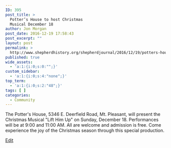 ```yaml
---
ID: 395
post_title: >
  Potter’s House to host Christmas
  Musical December 18
author: Jon Morgan
post_date: 2016-12-19 17:58:43
post_excerpt: ""
layout: post
permalink: >
  http://www.shepherdhistory.org/shepherdjournal/2016/12/19/potters-house-to-host-christmas-musical-december-18/
published: true
wide_assets:
  - 'a:1:{i:0;s:0:"";}'
custom_sidebar:
  - 'a:1:{i:0;s:4:"none";}'
top_term:
  - 'a:1:{i:0;s:2:"48";}'
tags: [ ]
categories:
  - Community
---
```

The Potter's House, 5346 E. Deerfield Road, Mt. Pleasant, will present the Christmas Musical "Lift Him Up" on Sunday, December 18. Performances will be at 9:00 and 11:00 AM. All are welcome and admission is free. Come experience the joy of the Christmas season through this special production.

[Edit](https://docs.google.com/document/d/1__ovymddOp5As_dNVvYXWSUd_ukOjAHpt9mES05X6tc/edit?usp=sharing)